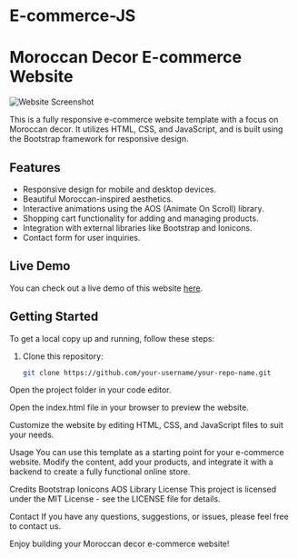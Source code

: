 # E-commerce-JS

# Moroccan Decor E-commerce Website

![Website Screenshot](./screenshot.png)

This is a fully responsive e-commerce website template with a focus on Moroccan decor. It utilizes HTML, CSS, and JavaScript, and is built using the Bootstrap framework for responsive design.

## Features

- Responsive design for mobile and desktop devices.
- Beautiful Moroccan-inspired aesthetics.
- Interactive animations using the AOS (Animate On Scroll) library.
- Shopping cart functionality for adding and managing products.
- Integration with external libraries like Bootstrap and Ionicons.
- Contact form for user inquiries.

## Live Demo

You can check out a live demo of this website [here](https://your-demo-url.com).

## Getting Started

To get a local copy up and running, follow these steps:

1. Clone this repository:

   ```bash
   git clone https://github.com/your-username/your-repo-name.git
Open the project folder in your code editor.

Open the index.html file in your browser to preview the website.

Customize the website by editing HTML, CSS, and JavaScript files to suit your needs.

Usage
You can use this template as a starting point for your e-commerce website. Modify the content, add your products, and integrate it with a backend to create a fully functional online store.

Credits
Bootstrap
Ionicons
AOS Library
License
This project is licensed under the MIT License - see the LICENSE file for details.

Contact
If you have any questions, suggestions, or issues, please feel free to contact us.

Enjoy building your Moroccan decor e-commerce website!
